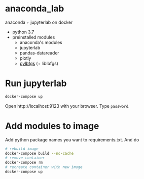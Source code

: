 # anaconda_lab
anaconda + jupyterlab on docker

- python 3.7
- preinstalled modules
    - anaconda's modules
    - jupyterlab
    - pandas-datareader
    - plotly
    - [pylbfgs](https://bitbucket.org/rtaylor/pylbfgs/src/master/) (+ liblbfgs) 


# Run jupyterlab
```bash
docker-compose up
```
Open http://localhost:9123 with your browser.
Type `password`. 

# Add modules to image
Add python package names you want to requirements.txt.
And do
```bash
# rebuild image
docker-compose build --no-cache
# remove container
docker-compose rm
# recreate container with new image
docker-compose up
```
